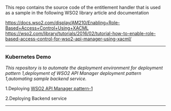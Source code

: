 This repo contains the source code of the entitlement handler that is used as a sample in the following WSO2 library article and documentation

https://docs.wso2.com/display/AM210/Enabling+Role-Based+Access+Control+Using+XACML
https://wso2.com/library/tutorials/2016/02/tutorial-how-to-enable-role-based-access-control-for-wso2-api-manager-using-xacml/

---
### Kubernetes Demo
*This repository is to automate the deployment environment for deployment pattern 1,deployment of WSO2 API Manager deployment pattern 1,automating sample backend service.*

1.Deploying [WSO2 API Manager pattern-1]((https://github.com/wso2/kubernetes-apim/blob/master/pattern-1/README.md))

2.Deploying Backend service

---



